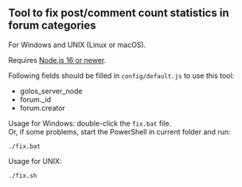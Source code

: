 ## Tool to fix post/comment count statistics in forum categories

For Windows and UNIX (Linux or macOS).

Requires [Node.js 16 or newer](https://github.com/nodesource/distributions/blob/master/README.md).

Following fields should be filled in `config/default.js` to use this tool:
- golos_server_node
- forum._id
- forum.creator

Usage for Windows: double-click the `fix.bat` file.  
Or, if some problems, start the PowerShell in current folder and run:
```
./fix.bat
```

Usage for UNIX:
```
./fix.sh
```
